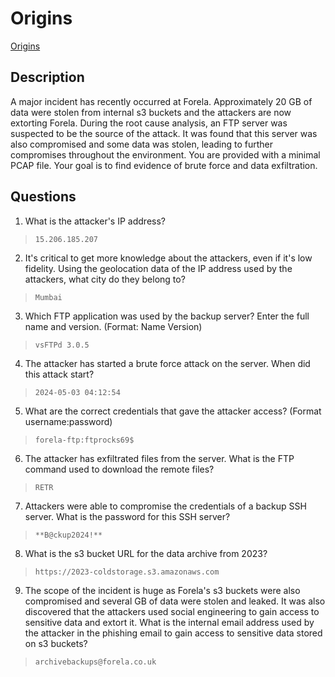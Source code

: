 # Origins

[Origins](https://app.hackthebox.com/sherlocks/Origins)

## Description

A major incident has recently occurred at Forela. Approximately 20 GB of data were stolen from internal s3 buckets and the attackers are now extorting Forela. During the root cause analysis, an FTP server was suspected to be the source of the attack. It was found that this server was also compromised and some data was stolen, leading to further compromises throughout the environment. You are provided with a minimal PCAP file. Your goal is to find evidence of brute force and data exfiltration.

## Questions

1. What is the attacker's IP address?

> `15.206.185.207`

2. It's critical to get more knowledge about the attackers, even if it's low fidelity. Using the geolocation data of the IP address used by the attackers, what city do they belong to?

> `Mumbai`

3. Which FTP application was used by the backup server? Enter the full name and version. (Format: Name Version)

> `vsFTPd 3.0.5`

4. The attacker has started a brute force attack on the server. When did this attack start?

> `2024-05-03 04:12:54`

5. What are the correct credentials that gave the attacker access? (Format username:password)

> `forela-ftp:ftprocks69$`

6. The attacker has exfiltrated files from the server. What is the FTP command used to download the remote files?

> `RETR`

7. Attackers were able to compromise the credentials of a backup SSH server. What is the password for this SSH server?

> `**B@ckup2024!**`

8. What is the s3 bucket URL for the data archive from 2023?

> `https://2023-coldstorage.s3.amazonaws.com`

9. The scope of the incident is huge as Forela's s3 buckets were also compromised and several GB of data were stolen and leaked. It was also discovered that the attackers used social engineering to gain access to sensitive data and extort it. What is the internal email address used by the attacker in the phishing email to gain access to sensitive data stored on s3 buckets?

> `archivebackups@forela.co.uk`
